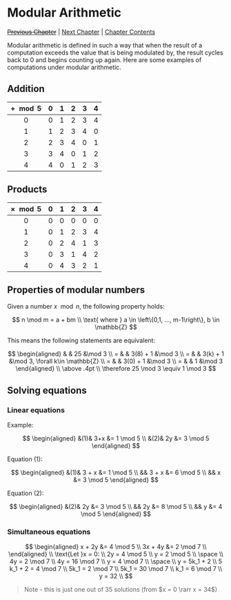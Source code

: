 # Modular Arithmetic <!-- omit in toc -->

[~~Previous Chapter~~][prev] | [Next Chapter][next] | [Chapter Contents][index]

[prev]: ./02bases
[next]: ./04gcd-lcm
[index]: ./index

Modular arithmetic is defined in such a way that when the result of a computation exceeds the value that is being modulated by, the result cycles back to 0 and begins counting up again. Here are some examples of computations under modular arithmetic.

## Addition

| $+ \mod 5$ |  0  |  1  |  2  |  3  |  4  |
| :--------: | :-: | :-: | :-: | :-: | :-: |
|     0      |  0  |  1  |  2  |  3  |  4  |
|     1      |  1  |  2  |  3  |  4  |  0  |
|     2      |  2  |  3  |  4  |  0  |  1  |
|     3      |  3  |  4  |  0  |  1  |  2  |
|     4      |  4  |  0  |  1  |  2  |  3  |

## Products

| $\times \mod 5$ |  0  |  1  |  2  |  3  |  4  |
| :-------------: | :-: | :-: | :-: | :-: | :-: |
|        0        |  0  |  0  |  0  |  0  |  0  |
|        1        |  0  |  1  |  2  |  3  |  4  |
|        2        |  0  |  2  |  4  |  1  |  3  |
|        3        |  0  |  3  |  1  |  4  |  2  |
|        4        |  0  |  4  |  3  |  2  |  1  |

## Properties of modular numbers

Given a number $x \mod n$, the following property holds:

$$
n \mod m = a + bm \\
\text{ where } a \in \left\{0,1, ..., m-1\right\}, b \in \mathbb{Z}
$$

This means the following statements are equivalent:

$$
\begin{aligned}
  & & 25 &\mod 3 \\
= & & 3(8) + 1 &\mod 3 \\
= & & 3(k) + 1 &\mod 3, \forall k\in \mathbb{Z} \\
= & & 3(0) + 1 &\mod 3 \\
= & & 1 &\mod 3
\end{aligned}
\\ \above .4pt \\
\therefore 25 \mod 3 \equiv 1 \mod 3
$$

## Solving equations

### Linear equations

Example:

$$
\begin{aligned}
  &(1)& 3+x &= 1 \mod 5 \\
  &(2)& 2y  &= 3 \mod 5
\end{aligned}
$$

Equation (1):

$$
\begin{aligned}
&(1)& 3 + x &= 1 \mod 5 \\
&&    3 + x &= 6 \mod 5 \\
&&        x &= 3 \mod 5
\end{aligned}
$$

Equation (2):

$$
\begin{aligned}
&(2)& 2y &= 3 \mod 5 \\
&&    2y &= 8 \mod 5 \\
&&     y &= 4 \mod 5
\end{aligned}
$$

### Simultaneous equations

$$
\begin{aligned}
 x + 2y &= 4 \mod 5 \\
3x + 4y &= 2 \mod 7 \\
\end{aligned}
\\
\text{Let }x = 0:
\\
2y = 4 \mod 5 \\
 y = 2 \mod 5 \\
\space \\
4y = 2 \mod 7 \\
4y = 16 \mod 7 \\
 y = 4 \mod 7 \\
\space \\
y = 5k_1 + 2 \\
5 k_1 + 2 = 4 \mod 7 \\
5k_1 = 2 \mod 7 \\
5k_1 = 30 \mod 7 \\
k_1 = 6 \mod 7 \\
y = 32 \\
$$

> Note - this is just one out of 35 solutions (from $x = 0 \rarr x = 34$)
